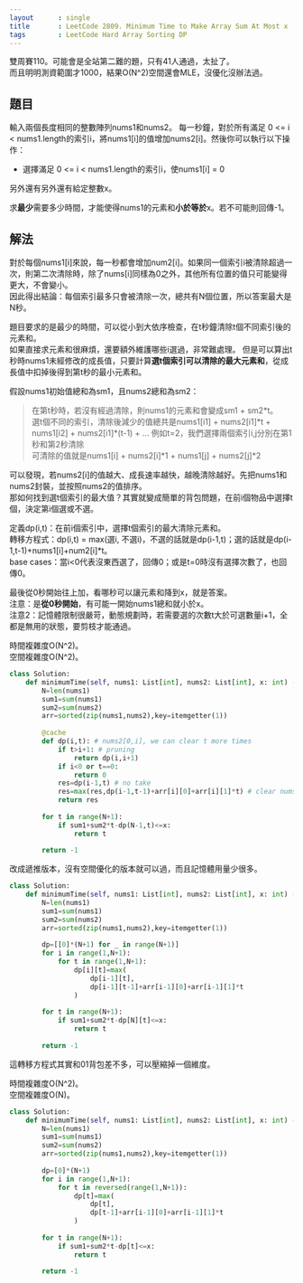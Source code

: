 ```yaml
---
layout      : single
title       : LeetCode 2809. Minimum Time to Make Array Sum At Most x
tags        : LeetCode Hard Array Sorting DP
---
```

雙周賽110。可能會是全站第二難的題，只有41人通過，太扯了。  
而且明明測資範圍才1000，結果O(N^2)空間還會MLE，沒優化沒辦法過。  

## 題目

輸入兩個長度相同的整數陣列nums1和nums2。
每一秒鐘，對於所有滿足 0 <= i < nums1.length的索引i，將nums1[i]的值增加nums2[i]。然後你可以執行以下操作：

- 選擇滿足 0 <= i < nums1.length的索引i，使nums1[i] = 0  

另外還有另外還有給定整數x。  

求**最少**需要多少時間，才能使得nums1的元素和**小於等於**x。若不可能則回傳-1。  

## 解法

對於每個nums1[i]來說，每一秒都會增加num2[i]。如果同一個索引i被清除超過一次，則第二次清除時，除了nums[i]同樣為0之外，其他所有位置的值只可能變得更大，不會變小。  
因此得出結論：每個索引最多只會被清除一次，總共有N個位置，所以答案最大是N秒。  

題目要求的是最少的時間，可以從小到大依序檢查，在t秒鐘清除t個不同索引後的元素和。  
如果直接求元素和很麻煩，還要額外維護哪些i選過，非常難處理。
但是可以算出t秒時nums1未經修改的成長值，只要計算**選t個索引可以清除的最大元素和**，從成長值中扣掉後得到第t秒的最小元素和。  

假設nums1初始值總和為sm1，且nums2總和為sm2：  
> 在第t秒時，若沒有經過清除，則nums1的元素和會變成sm1 + sm2\*t。  
> 選t個不同的索引，清除後減少的值總共是nums1[i1] + nums2[i1]\*t + nums1[i2] + nums2[i1]\*(t-1) + ...
> 例如t=2，我們選擇兩個索引i,j分別在第1秒和第2秒清除  
> 可清除的值就是nums1[i] + nums2[i]\*1 + nums1[j] + nums2[j]\*2  

可以發現，若nums2[i]的值越大、成長速率越快，越晚清除越好。先把nums1和nums2封裝，並按照nums2的值排序。  
那如何找到選t個索引的最大值？其實就變成簡單的背包問題，在前i個物品中選擇t個，決定第i個選或不選。  

定義dp(i,t)：在前i個索引中，選擇t個索引的最大清除元素和。  
轉移方程式：dp(i,t) = max(選i, 不選i)，不選的話就是dp(i-1,t)；選的話就是dp(i-1,t-1)+nums1[i]+num2[i]\*t。  
base cases：當i<0代表沒東西選了，回傳0；或是t=0時沒有選擇次數了，也回傳0。  

最後從0秒開始往上加，看哪秒可以讓元素和降到x，就是答案。  
注意：是**從0秒開始**，有可能一開始nums1總和就小於x。  
注意2：記憶體限制很嚴苛，動態規劃時，若需要選的次數t大於可選數量i+1，全都是無用的狀態，要剪枝才能通過。  

時間複雜度O(N^2)。  
空間複雜度O(N^2)。  

```python
class Solution:
    def minimumTime(self, nums1: List[int], nums2: List[int], x: int) -> int:
        N=len(nums1)
        sum1=sum(nums1)
        sum2=sum(nums2)
        arr=sorted(zip(nums1,nums2),key=itemgetter(1))
        
        @cache
        def dp(i,t): # nums2[0,i], we can clear t more times
            if t>i+1: # pruning
                return dp(i,i+1)
            if i<0 or t==0: 
                return 0
            res=dp(i-1,t) # no take
            res=max(res,dp(i-1,t-1)+arr[i][0]+arr[i][1]*t) # clear nums[i] at j-th second
            return res
        
        for t in range(N+1):
            if sum1+sum2*t-dp(N-1,t)<=x:
                return t
            
        return -1
```

改成遞推版本，沒有空間優化的版本就可以過，而且記憶體用量少很多。  

```python
class Solution:
    def minimumTime(self, nums1: List[int], nums2: List[int], x: int) -> int:
        N=len(nums1)
        sum1=sum(nums1)
        sum2=sum(nums2)
        arr=sorted(zip(nums1,nums2),key=itemgetter(1))
        
        dp=[[0]*(N+1) for _ in range(N+1)]
        for i in range(1,N+1):
            for t in range(1,N+1):
                dp[i][t]=max(
                    dp[i-1][t],
                    dp[i-1][t-1]+arr[i-1][0]+arr[i-1][1]*t
                )
                
        for t in range(N+1):
            if sum1+sum2*t-dp[N][t]<=x:
                return t
            
        return -1
```

這轉移方程式其實和01背包差不多，可以壓縮掉一個維度。  

時間複雜度O(N^2)。  
空間複雜度O(N)。  

```python
class Solution:
    def minimumTime(self, nums1: List[int], nums2: List[int], x: int) -> int:
        N=len(nums1)
        sum1=sum(nums1)
        sum2=sum(nums2)
        arr=sorted(zip(nums1,nums2),key=itemgetter(1))
        
        dp=[0]*(N+1)
        for i in range(1,N+1):
            for t in reversed(range(1,N+1)):
                dp[t]=max(
                    dp[t],
                    dp[t-1]+arr[i-1][0]+arr[i-1][1]*t
                )
                
        for t in range(N+1):
            if sum1+sum2*t-dp[t]<=x:
                return t
            
        return -1
```
